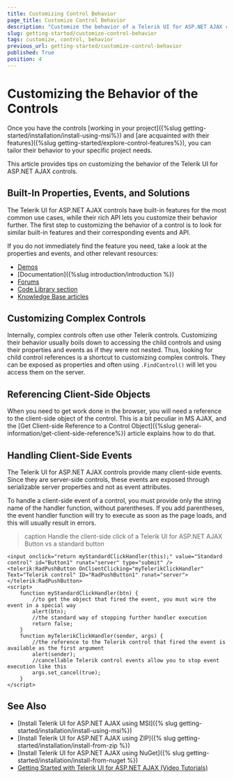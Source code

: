 ```yaml
---
title: Customizing Control Behavior
page_title: Customize Control Behavior
description: "Customize the behavior of a Telerik UI for ASP.NET AJAX control by building on top of its default properties and ready solutions."
slug: getting-started/customize-control-behavior
tags: customize, control, behavior
previous_url: getting-started/customize-control-behavior
published: True
position: 4
---
```


# Customizing the Behavior of the Controls

Once you have the controls [working in your project]({%slug getting-started/installation/install-using-msi%}) and [are acquainted with their features]({%slug getting-started/explore-control-features%}), you can tailor their behavior to your specific project needs.

This article provides tips on customizing the behavior of the Telerik UI for ASP.NET AJAX controls.

## Built-In Properties, Events, and Solutions

The Telerik UI for ASP.NET AJAX controls have built-in features for the most common use cases, while their rich API lets you customize their behavior further. The first step to customizing the behavior of a control is to look for similar built-in features and their corresponding events and API.

If you do not immediately find the feature you need, take a look at the properties and events, and other relevant resources:

* [Demos](https://demos.telerik.com/aspnet-ajax/)
* [Documentation]({%slug introduction/introduction %})
* [Forums](https://www.telerik.com/forums/aspnet-ajax)
* [Code Library section](https://www.telerik.com/support/code-library/aspnet-ajax)
* [Knowledge Base articles](https://www.telerik.com/support/kb/aspnet-ajax)

## Customizing Complex Controls

Internally, complex controls often use other Telerik controls. Customizing their behavior usually boils down to accessing the child controls and using their properties and events as if they were not nested. Thus, looking for child control references is a shortcut to customizing complex controls. They can be exposed as properties and often using `.FindControl()` will let you access them on the server.

## Referencing Client-Side Objects

When you need to get work done in the browser, you will need a reference to the client-side object of the control. This is a bit peculiar in MS AJAX, and the [Get Client-side Reference to a Control Object]({%slug general-information/get-client-side-reference%}) article explains how to do that.

## Handling Client-Side Events

The Telerik UI for ASP.NET AJAX controls provide many client-side events. Since they are server-side controls, these events are exposed through serializable server properties and not as event attributes.

To handle a client-side event of a control, you must provide only the string name of the handler function, without parentheses. If you add parentheses, the event handler function will try to execute as soon as the page loads, and this will usually result in errors.

>caption Handle the client-side click of a Telerik UI for ASP.NET AJAX Button vs a standard button

````ASP.NET
<input onclick="return myStandardClickHandler(this);" value="Standard control" id="Button1" runat="server" type="submit" />
<telerik:RadPushButton OnClientClicking="myTelerikClickHandler" Text="Telerik control" ID="RadPushButton1" runat="server"></telerik:RadPushButton>
<script>
    function myStandardClickHandler(btn) {
        //to get the object that fired the event, you must wire the event in a special way
        alert(btn);
        //the standard way of stopping further handler execution
        return false;
    }
    function myTelerikClickHandler(sender, args) {
        //the reference to the Telerik control that fired the event is available as the first argument
        alert(sender);
        //cancellable Telerik control events allow you to stop event execution like this
        args.set_cancel(true);
    }
</script>
````


## See Also

* [Install Telerik UI for ASP.NET AJAX using MSI]({% slug getting-started/installation/install-using-msi%})
* [Install Telerik UI for ASP.NET AJAX using ZIP]({% slug getting-started/installation/install-from-zip %})
* [Install Telerik UI for ASP.NET AJAX using NuGet]({% slug getting-started/installation/install-from-nuget %})
* [Getting Started with Telerik UI for ASP.NET AJAX (Video Tutorials)](https://learn.telerik.com/learn/course/external/view/elearning/5/telerik-ui-for-aspnet-ajax)
